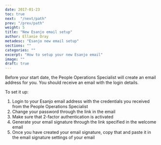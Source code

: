 ```yaml
---
date: 2017-01-23
toc: true
next:  "/next/path"
prev: "/prev/path"
weight: 5
title: "New Esanjo email setup"
author: Ellanie Oray
metadesc: "Esanjo new email setup"
sections: ""
categories: ""
excerpt: "How to setup your new Esanjo email"
image: ""
draft: true
---
```





Before your start date, the People Operations Specialist will create an email address for you. You should receive an email with the login details.

To set it up:

1. Login to your Esanjo email address with the credentials you received from the People Operations Specialist
2. Change your password through the link in the email
3. Make sure that 2-factor authentication is activated
4. Generate your email signature through the link specified in the welcome email
5. Once you have created your email signature, copy that and paste it in the email signature settings of your email
